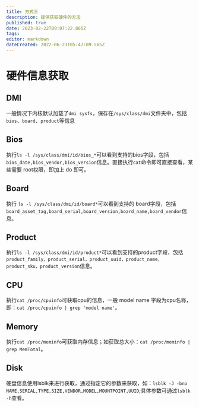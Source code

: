 ```yaml
---
title: 方式三
description: 提供获取硬件的方法
published: true
date: 2023-02-22T09:07:22.865Z
tags: 
editor: markdown
dateCreated: 2022-06-23T05:47:09.565Z
---
```


# 硬件信息获取
## DMI
一般情况下内核默认加载了`dmi sysfs`，保存在`/sys/class/dmi`文件夹中，包括`bios`、`board`、`product`等信息

## Bios
执行`ls -l /sys/class/dmi/id/bios_*`可以看到支持的bios字段，包括`bios_date,bios_vendor,bios_version`信息。直接执行`cat`命令即可直接查看，某些需要 root权限，即加上 do 即可。

## Board
执行 `ls -l /sys/class/dmi/id/board*`可以看到支持的 board字段，包括`board_asset_tag,board_serial,board_version,board_name,board_vendor`信息。

## Product
执行`ls -l /sys/class/dmi/id/product*`可以看到支持的product字段，包括`product_family，product_serial，product_uuid，product_name，product_sku，product_version`信息。

## CPU
执行`cat /proc/cpuinfo`可获取cpu的信息，一般 model name 字段为cpu名称，即：`cat /proc/cpuinfo | grep 'model name'`。

## Memory
执行`cat /proc/meminfo`可获取内存信息；如获取总大小：`cat /proc/meminfo | grep MemTotal`。

## Disk
硬盘信息使用lsblk来进行获取，通过指定它的参数来获取，如：`lsblk -J -bno NAME,SERIAL,TYPE,SIZE,VENDOR,MODEL,MOUNTPOINT,UUID`;具体参数可通过`lsblk -h`查看。